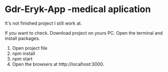 # Gdr-Eryk-App -medical aplication

It's not finished project I still work at.

 If you want to check. Download project on yours PC. Open the terminal and install packages.
 
   1. Open project file
   2. npm install
   3. npm start
   4. Open the browsers at http://localhost:3000.
